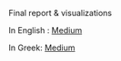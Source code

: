 Final report & visualizations

In English : [Medium](https://medium.com/@Sartiv/euroleague-fantasy-analysis-78b39a1ac683)

In Greek: [Medium](https://medium.com/@Sartiv/%CE%B5%CE%B9%CF%83%CE%B1%CE%B3%CF%89%CE%B3%CE%AE-9a4c96d8c110)

